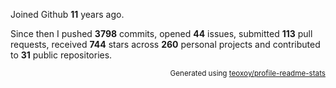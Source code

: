 Joined Github **11** years ago.

Since then I pushed **3798** commits, opened **44** issues, submitted **113** pull requests, received **744** stars across **260** personal projects and contributed to **31** public repositories.

<p align="right"><sub>Generated using <a href="https://github.com/marketplace/actions/profile-readme-stats">teoxoy/profile-readme-stats</a></sub></p>
